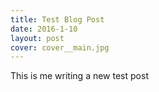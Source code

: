 ```yaml
---
title: Test Blog Post
date: 2016-1-10
layout: post
cover: cover__main.jpg
---
```

This is me writing a new test post
